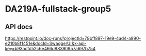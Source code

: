 # DA219A-fullstack-group5

## API docs
https://restpoint.io/doc-runs?projectId=79bff897-19e9-4ad4-a890-e210b8f1451e&docId=SwaggerUI&x-api-key=b93acfd52c6e466d88390957a697b754
